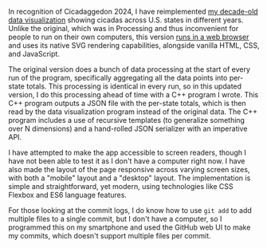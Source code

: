 In recognition of Cicadaggedon 2024, I have reimplemented [my decade-old data visualization](https://github.com/YawarRaza7349/CyclicCicadas) showing cicadas across U.S. states in different years. Unlike the original, which was in Processing and thus inconvenient for people to run on their own computers, this version [runs in a web browser](https://YawarRaza7349.github.io/RevengeOfTheCyclicCicadas) and uses its native SVG rendering capabilities, alongside vanilla HTML, CSS, and JavaScript. 

The original version does a bunch of data processing at the start of every run of the program, specifically aggregating all the data points into per-state totals. This processing is identical in every run, so in this updated version, I do this processing ahead of time with a C++ program I wrote. This C++ program outputs a JSON file with the per-state totals, which is then read by the data visualization program instead of the original data. The C++ program includes a use of recursive templates (to generalize something over N dimensions) and a hand-rolled JSON serializer with an imperative API.

I have attempted to make the app accessible to screen readers, though I have not been able to test it as I don't have a computer right now. I have also made the layout of the page responsive across varying screen sizes, with both a "mobile" layout and a "desktop" layout. The implementation is simple and straightforward, yet modern, using technologies like CSS Flexbox and ES6 language features.

For those looking at the commit logs, I do know how to use `git add` to add multiple files to a single commit, but I don't have a computer, so I programmed this on my smartphone and used the GitHub web UI to make my commits, which doesn't support multiple files per commit.
